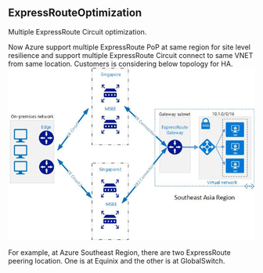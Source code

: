 ## ExpressRouteOptimization

Multiple ExpressRoute Circuit optimization. </br>

Now Azure support multiple ExpressRoute PoP at same region for site level resilience and support multiple ExpressRoute Circuit connect to same VNET from same location. Customers is considering below topology for HA. </br>
![](https://github.com/yinghli/ExpressRouteOptimization/blob/master/Topology.jpg)

For example, at Azure Southeast Region, there are two ExpressRoute peering location. One is at Equinix and the other is at GlobalSwitch. </br>
